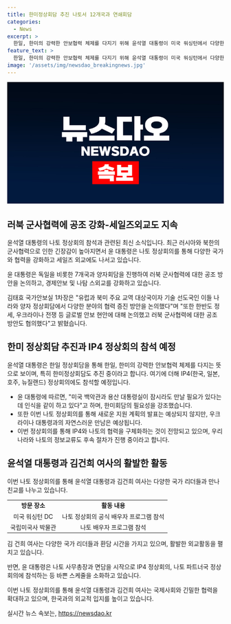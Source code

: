 ```yaml
---
title: 한미정상회담 추진 나토서 12개국과 연쇄회담
categories:
  - News
excerpt: >
  한일, 한미의 강력한 안보협력 체제를 다지기 위해 윤석열 대통령이 미국 워싱턴에서 다양한 양자 회담을 벌이고 있다. 윤 대통령은 독일, 캐나다, 네덜란드, 스웨덴, 체코, 핀란드, 일본 등 7개국과의 회담을 통해 러북 군사협력을 포함한 안보 공조를 강화했으며, 한미정상회담 추진 등을 통해 글로벌 안보 협력을 강화하고 있다. 한편, 김건희 여사도 나토 정상회의 모임에 참석하며 다양한 외교 활동을 벌이고 있다.
feature_text: >
  한일, 한미의 강력한 안보협력 체제를 다지기 위해 윤석열 대통령이 미국 워싱턴에서 다양한 양자 회담을 벌이고 있다. 윤 대통령은 독일, 캐나다, 네덜란드, 스웨덴, 체코, 핀란드, 일본 등 7개국과의 회담을 통해 러북 군사협력을 포함한 안보 공조를 강화했으며, 한미정상회담 추진 등을 통해 글로벌 안보 협력을 강화하고 있다. 한편, 김건희 여사도 나토 정상회의 모임에 참석하며 다양한 외교 활동을 벌이고 있다.
image: '/assets/img/newsdao_breakingnews.jpg'
---
```


<p><img src="/assets/img/newsdao_breakingnews.jpg" alt="flaretime 속보" /></p>

<h2 data-ke-size="size26">러북 군사협력에 공조 강화-세일즈외교도 지속</h2>

<p>윤석열 대통령의 나토 정상회의 참석과 관련된 최신 소식입니다. 최근 러시아와 북한의 군사협력으로 인한 긴장감이 높아지면서 윤 대통령은 나토 정상회의를 통해 다양한 국가와 협력을 강화하고 세일즈 외교에도 나서고 있습니다.</p>

<p data-ke-size="size16">윤 대통령은 독일을 비롯한 7개국과 양자회담을 진행하여 러북 군사협력에 대한 공조 방안을 논의하고, 경제안보 및 나탐 스외교를 강화하고 있습니다.</p>

<p data-ke-size="size16">김태효 국가안보실 1차장은 "유럽과 북미 주요 교역 대상국이자 기술 선도국인 이들 나라와 양자 정상회담에서 다양한 분야의 협력 증진 방안을 논의했다"며 "또한 한반도 정세, 우크라이나 전쟁 등 글로벌 안보 현안에 대해 논의했고 러북 군사협력에 대한 공조 방안도 협의했다"고 밝혔습니다.</p>

<h2 data-ke-size="size26">한미 정상회담 추진과 IP4 정상회의 참석 예정</h2>

<p>윤석열 대통령은 한일 정상회담을 통해 한일, 한미의 강력한 안보협력 체제를 다지는 뜻으로 보이며, 특히 한미정상회담도 추진 중이라고 합니다. 여기에 더해 IP4(한국, 일본, 호주, 뉴질랜드) 정상회의에도 참석할 예정입니다.</p>

<ul>
  <li>윤 대통령에 따르면, "미국 백악관과 용산 대통령실이 잠시라도 만날 필요가 있다는 데 인식을 같이 하고 있다"고 하며, 한미회담의 필요성을 강조했습니다.</li>
  <li>또한 이번 나토 정상회의를 통해 새로운 지원 계획의 발표는 예상되지 않지만, 우크라이나 대통령과의 자연스러운 만남은 예상됩니다.</li>
  <li>이번 정상회의를 통해 IP4와 나토의 협력을 구체화하는 것이 전망되고 있으며, 우리나라와 나토의 정보교류도 후속 절차가 진행 중이라고 합니다.</li>
</ul>

<h2 data-ke-size="size26">윤석열 대통령과 김건희 여사의 활발한 활동</h2>

<p>이번 나토 정상회의를 통해 윤석열 대통령과 김건희 여사는 다양한 국가 리더들과 만나 친교를 나누고 있습니다.</p>

<table>
  <tr>
    <td style="text-align: center; height: 17px;"><b>방문 장소</b></td>
    <td style="text-align: center; height: 17px;"><b>활동 내용</b></td>
  </tr>
  <tr>
    <td style="text-align: center; height: 17px;">미국 워싱턴 DC</td>
    <td style="text-align: center; height: 17px;">나토 정상회의 공식 배우자 프로그램 참석</td>
  </tr>
  <tr>
    <td style="text-align: center; height: 17px;">국립미국사 박물관</td>
    <td style="text-align: center; height: 17px;">나토 배우자 프로그램 참석</td>
  </tr>
</table>

<p>김 건희 여사는 다양한 국가 리더들과 환담 시간을 가지고 있으며, 활발한 외교활동을 펼치고 있습니다.</p>

<p data-ke-size="size16">반면, 윤 대통령은 나토 사무총장과 면담을 시작으로 IP4 정상회의, 나토 파트너국 정상회의에 참석하는 등 바쁜 스케줄을 소화하고 있습니다.</p>

<p>이번 나토 정상회의를 통해 윤석열 대통령과 김건희 여사는 국제사회와 긴밀한 협력을 확대하고 있으며, 한국과의 외교적 입지를 높이고 있습니다.</p>
실시간 뉴스 속보는, <a href="https://newsdao.kr" rel="dofollow">https://newsdao.kr</a>



